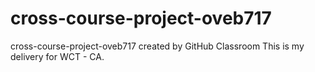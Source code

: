 # cross-course-project-oveb717
cross-course-project-oveb717 created by GitHub Classroom
This is my delivery for WCT - CA.
